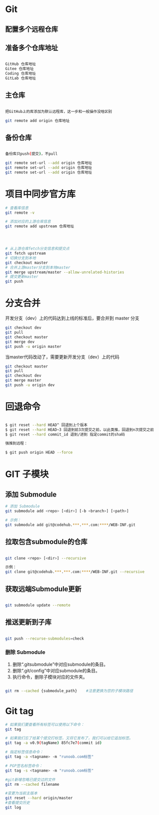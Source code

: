 # Git
## 配置多个远程仓库



## 准备多个仓库地址

``` sh

GitHub 仓库地址
Gitee 仓库地址
Coding 仓库地址
GitLab 仓库地址

```

## 主仓库

``` sh

把GitHub上的库添加为默认远程库，这一步和一般操作没啥区别

git remote add origin 仓库地址

```

## 备份仓库

``` sh

备份库只push(提交)，不pull

git remote set-url --add origin 仓库地址
git remote set-url --add origin 仓库地址
git remote set-url --add origin 仓库地址

```


# 项目中同步官方库
``` sh
# 查看库信息
git remote -v

# 添加对应的上游仓库信息
git remote add upstream 仓库地址




# 从上游仓库fetch分支信息和提交点
git fetch upstream
# 切换分支到本地
git checkout master
# 合并上游master分支到本地master
git merge upstream/master --allow-unrelated-histories
# 提交更新master
git push

```


# 分支合并
开发分支（dev）上的代码达到上线的标准后，要合并到 master 分支
``` sh
git checkout dev
git pull
git checkout master
git merge dev
git push -u origin master


```
当master代码改动了，需要更新开发分支（dev）上的代码
``` sh
git checkout master
git pull
git checkout dev
git merge master
git push -u origin dev
```

# 回退命令
``` sh

$ git reset --hard HEAD^ 回退到上个版本
$ git reset --hard HEAD~3 回退到前3次提交之前，以此类推，回退到n次提交之前
$ git reset --hard commit_id 退到/进到 指定commit的sha码

强推到远程：

$ git push origin HEAD --force
```


# GIT 子模块

## 添加 Submodule
```sh
# 添加 Submodule
git submodule add <repo> [<dir>] [-b <branch>] [<path>]

# 示例：
git submodule add git@codehub.***.***.com:****/WEB-INF.git

```
## 拉取包含submodule的仓库
``` sh

git clone <repo> [<dir>] --recursive

示例：
git clone git@codehub.***.***.com:****/WEB-INF.git --recursive


```

## 获取远端Submodule更新

``` sh

git submodule update --remote


```

## 推送更新到子库
``` sh

git push --recurse-submodules=check


```


### 删除 Submodule

1. 删除“.gitsubmodule”中对应submodule的条目。
2. 删除“.git/config”中对应submodule的条目。
3. 执行命令，删除子模块对应的文件夹。
``` sh

git rm --cached {submodule_path}    #注意更换为您的子模块路径

```


# Git tag

``` sh 
# 如果我们要查看所有标签可以使用以下命令：
git tag

# 如果我们忘了给某个提交打标签，又将它发布了，我们可以给它追加标签。
git tag -a v0.9(tagName) 85fc7e7(commit id)

# 指定标签信息命令：
git tag -a <tagname> -m "runoob.com标签"

# PGP签名标签命令：
git tag -s <tagname> -m "runoob.com标签"

#git新增忽略已提交过的文件
git rm --cached filename

#变更为当前主版本
git reset --hard origin/master
#查看提交历史
git log

```